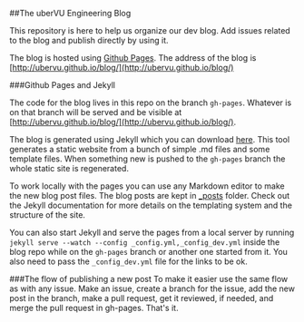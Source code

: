 ##The uberVU Engineering Blog

This repository is here to help us organize our dev blog.
Add issues related to the blog and publish directly by using it.

The blog is hosted using [Github Pages](https://pages.github.com/).
The address of the blog is [http://ubervu.github.io/blog/](http://ubervu.github.io/blog/)

###Github Pages and Jekyll

The code for the blog lives in this repo on the branch `gh-pages`. Whatever is
on that branch will be served and be visible at [http://ubervu.github.io/blog/](http://ubervu.github.io/blog/).

The blog is generated using Jekyll which you can download [here](http://jekyllrb.com/).
This tool generates a static website from a bunch of simple .md files and some
template files. When something new is pushed to the `gh-pages` branch the whole static site is regenerated.

To work locally with the pages you can use any Markdown editor to make the new
blog post files. The blog posts are kept in [_posts](https://github.com/uberVU/blog/tree/gh-pages/_posts)
folder. Check out the Jekyll documentation for more details on the templating system and
the structure of the site.

You can also start Jekyll and serve the pages from a local server by running
`jekyll serve --watch --config _config.yml,_config_dev.yml` inside the blog
repo while on the `gh-pages` branch or another one started from it.
You also need to pass the `_config_dev.yml` file for the links to be ok.

###The flow of publishing a new post
To make it easier use the same flow as with any issue. Make an issue, create
a branch for the issue, add the new post in the branch, make a pull request,
get it reviewed, if needed, and merge the pull request in gh-pages. That's it.
